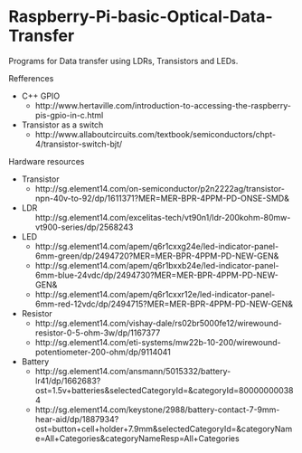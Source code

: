 # Raspberry-Pi-basic-Optical-Data-Transfer
Programs for Data transfer using LDRs, Transistors and LEDs.

Refferences
  <ul>
  <li>C++ GPIO
    <ul><li>http://www.hertaville.com/introduction-to-accessing-the-raspberry-pis-gpio-in-c.html </li></ul></li>
  <li>Transistor as a switch
    <ul><li> http://www.allaboutcircuits.com/textbook/semiconductors/chpt-4/transistor-switch-bjt/ </li></ul></li>
  </ul>
Hardware resources
  <ul>
  <li>Transistor
  <ul>
    <li>http://sg.element14.com/on-semiconductor/p2n2222ag/transistor-npn-40v-to-92/dp/1611371?MER=MER-BPR-4PPM-PD-ONSE-SMD&</li></ul></li>

  <li>LDR
    <ul>
    </li>http://sg.element14.com/excelitas-tech/vt90n1/ldr-200kohm-80mw-vt900-series/dp/2568243</li></ul>
    </li>

  <li>LED
    <ul>
    <li>http://sg.element14.com/apem/q6r1cxxg24e/led-indicator-panel-6mm-green/dp/2494720?MER=MER-BPR-4PPM-PD-NEW-GEN&</li>
    <li>http://sg.element14.com/apem/q6r1bxxb24e/led-indicator-panel-6mm-blue-24vdc/dp/2494730?MER=MER-BPR-4PPM-PD-NEW-GEN&</li>
    <li>http://sg.element14.com/apem/q6r1cxxr12e/led-indicator-panel-6mm-red-12vdc/dp/2494715?MER=MER-BPR-4PPM-PD-NEW-GEN&</li></ul></li>

  <li>Resistor
    <ul><li>http://sg.element14.com/vishay-dale/rs02br5000fe12/wirewound-resistor-0-5-ohm-3w/dp/1167377</li>
    <li>http://sg.element14.com/eti-systems/mw22b-10-200/wirewound-potentiometer-200-ohm/dp/9114041</li></ul></li>
  
  <li>Battery
    <ul>
    <li>http://sg.element14.com/ansmann/5015332/battery-lr41/dp/1662683?ost=1.5v+batteries&selectedCategoryId=&categoryId=800000000384</li>
    <li>http://sg.element14.com/keystone/2988/battery-contact-7-9mm-hear-aid/dp/1887934?ost=button+cell+holder+7.9mm&selectedCategoryId=&categoryName=All+Categories&categoryNameResp=All+Categories</li>
  </ul>
  </ul>

